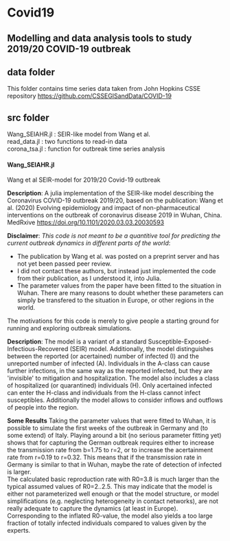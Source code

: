 # Covid19 
## Modelling and data analysis tools to study 2019/20 COVID-19 outbreak


## data folder
This folder contains time series data taken from
John Hopkins CSSE repository
https://github.com/CSSEGISandData/COVID-19


## src folder

Wang_SEIAHR.jl : SEIR-like model from Wang et al.  
read_data.jl   : two functions to read-in data  
corona_tsa.jl  : function for outbreak time series analysis


#### Wang_SEIAHR.jl
Wang et al SEIR-model for 2019/20 Covid-19 outbreak

**Description**: A julia implementation of the SEIR-like model describing the Coronavirus COVID-19 outbreak 2019/20,
based on the publication: Wang et al. (2020) Evolving epidemiology and impact of non-pharmaceutical interventions on the outbreak of coronavirus disease 2019 in Wuhan, China. MedRxive https://doi.org/10.1101/2020.03.03.20030593


**Disclaimer**: 
*This code is not meant to be a quantitive tool for predicting the current outbreak dynamics in different parts of the world*:
- The publication by Wang et al. was posted on a preprint server and has not yet been passed peer review.
- I did not contact these authors, but instead just implemented the code from their publication, as I understood it, into Julia.
- The parameter values from the paper have been fitted to the situation in Wuhan. There are many reasons to doubt whether these parameters can simply be transfered to the situation in Europe, or other regions in the world.

The motivations for this code is merely to give people a starting ground for running and exploring outbreak simulations.  

**Description**: The model is a variant of a standard 
Susceptible-Exposed-Infectious-Recovered (SEIR) model.
Additionally, the model distinguishes between the reported (or acertained) number of infected (I) and the unreported number of infected (A). Individuals in the A-class can cause further infections, in the same way as the reported infected, but they are 'invisible' to mitigation and hospitalization. The model also includes a class of hospitalized (or quarantined) individuals (H). Only acertained infected can enter the H-class and individuals from the H-class cannot infect susceptibles. Additionally the model allows to consider inflows and outflows of people into the region.

**Some Results** Taking the parameter values that were fitted to Wuhan, it is possible to simulate the first weeks of the outbreak in Germany and (to some extend) of Italy. Playing around a bit (no serious parameter fitting yet) shows that for capturing the German outbreak requires either to increase the transmission rate from b=1.75 to r=2, or to increase the acertainment rate from r=0.19 to r=0.32. This means that if the transmission rate in Germany is similar to that in Wuhan, maybe the rate of detection of infected is larger.  
The calculated basic reproduction rate with R0=3.8 is much larger than the typical assumed values of R0=2..2.5. This may indicate that the model is either not parameterized well enough or that the model structure, or model simplifications (e.g. neglecting heterogeneity in contact networks), are not really adequate to capture the dynamics (at least in Europe).  
Corresponding to the inflated R0-value, the model also yields a too large fraction of totally infected individuals compared to values given by the experts.
 